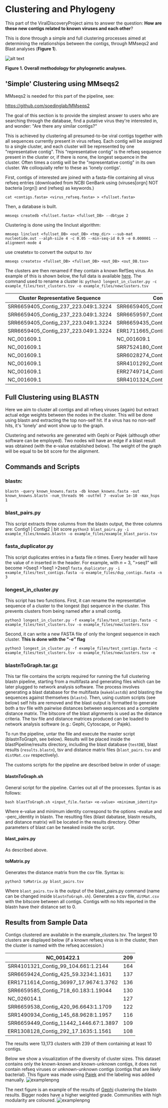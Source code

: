 
# Clustering and Phylogeny
This part of the ViralDiscoveryProject aims to answer the question: **How are these new contigs related to known viruses and each other**?

This is done through a simple and full clustering processes aimed at determining the relationships between the contigs, through MMseqs2 and Blast analyses (**Figure 1**).

![alt text](https://raw.githubusercontent.com/NCBI-Hackathons/VirusDiscoveryProject/master/Phylo/Phylo_summary.jpg)

**Figure 1. Overall methodology for phylogenetic analyses.**

## 'Simple' Clustering using MMseqs2

MMseqs2 is needed for this part of the pipeline, see:

https://github.com/soedinglab/MMseqs2

The goal of this section is to provide the simplest answer to users who are searching through the database, find a putative virus they're interested in, and wonder: "Are there any similar contigs?"

This is achieved by clustering all presumed-to-be viral contigs together with all sequences currently present in virus refseq. Each contig will be assigned to a single cluster, and each cluster will be represented by one "representative contig". This “representative contig” is the refseq sequence present in the cluster or, if there is none, the longest sequence in the cluster. Often times a contig will be the "representative contig" in its own cluster. We colloquially refer to these as 'lonely contigs'.

First, contigs of interested are joined with a fasta-file containing all virus refseq entries (downloaded from NCBI GenBank using (viruses[orgn] NOT bacteria [orgn]) and (refseq) as keywords.)

`cat <contigs.fasta> <virus_refseq.fasta> > <fullset.fasta>`

Then, a database is built.

`mmseqs createdb <fullset.fasta> <fullset_DB> --dbtype 2`

Clustering is done using the linclust algorithm:

`mmseqs linclust <fullset_DB> <out_DB> <tmp_dir> --sub-mat nucleotide.out --alph-size 4 -c 0.05 --min-seq-id 0.9 -e 0.000001 --alignment-mode 4`

use createtsv to convert the output to .tsv

`mmseqs createtsv <fullset_DB> <fullset_DB> <out_DB> <out_DB.tsv>`

The clusters are then renamed if they contain a known RefSeq virus. An example of this is shown below, the full data is available [here](https://github.com/NCBI-Hackathons/VirusDiscoveryProject/blob/master/Phylo/example_files/kk_ku_ref_outDB2.tsv). The command used to rename a cluster is:
`python3 longest_in_cluster.py -c example_files/test_clusters.tsv -o example_files/newclusters.tsv`



| Cluster Representative Sequence | Contig in Cluster |
|------------------------------------------|-----------------------------------------|
| SRR6659405_Contig_237_223.049:1.3224 | SRR6659405_Contig_237_223.049:1.3224 |
| SRR6659405_Contig_237_223.049:1.3224 | SRR6659597_Contig_1523_15.6439:1.3224 |
| SRR6659405_Contig_237_223.049:1.3224 | SRR6659435_Contig_5949_81.708:1.2547 |
| SRR6659405_Contig_237_223.049:1.3224 | ERR1711665_Contig_47824_41.9819:1.1128 |
| NC_001609.1 | NC_001609.1 |
| NC_001609.1 | SRR7524180_Contig_2887_4.15617:1.8613 |
| NC_001609.1 | SRR6028274_Contig_14203_56.7802:1.11362 |
| NC_001609.1 | SRR4101292_Contig_16607_60.2093:1.3030 |
| NC_001609.1 | ERR2749714_Contig_151_21.3722:1.2535 |
| NC_001609.1 | SRR4101324_Contig_236_136.623:1.3030 |


## Full Clustering using BLASTN
Here we aim to cluster all contigs and all refseq viruses (again) but extract actual edge weights between the nodes in the cluster. This will be done using blastn and extracting the top non-self hit. If a virus has no non-self hits, it's 'lonely' and wont show up to the graph.

Clustering and networks are generated with Gephi or Pajek (although other software can be employed). Two nodes will have an edge if a blast result was obtained (with the e-value established below). The weight of the graph will be equal to be bit score for the alignment.

## Commands and Scripts
### blastn:
`blastn -query known_knowns.fasta -db known_knowns.fasta -out known_knowns.blastn -num_threads 96 -outfmt 7 -evalue 1e-10 -max_hsps 1`
### blast_pairs.py
This script extracts three columns from the blastn output, the three columns are:
Contig1  |  Contig2  |  bit score
`python3 blast_pairs.py -i example_files/knowns.blastn -o example_files/example_blast_paris.tsv`
### fasta_duplicator.py
This script duplicates entries in a fasta file *n* times. Every header will have the value of *n* inserted in the header. For example, with *n* = 3, ">seq1"   will become  >0seq1  >1seq1  >2seq1
`fasta_duplicator.py -i example_files/test_contigs.fasta -o example_files/dup_contigs.fasta -n 3`

### longest_in_cluster.py
This script has two functions. 
First, it can rename the representative sequence of a cluster to the longest (bp) sequence in the cluster. This prevents clusters from being named after a small contig.

`python3 longest_in_cluster.py -f example_files/test_contigs.fasta -c example_files/test_clusters.tsv -o example_files/newclusters.tsv`

Second, it can write a new FASTA file of only the longest sequence in each cluster. **This is done with the "-e" flag**

`python3 longest_in_cluster.py -f example_files/test_contigs.fasta -c example_files/test_clusters.tsv -o example_files/newclusters.tsv -e`

###  blastnToGraph.tar.gz 
This tar file contains the scripts required for running the full clustering blastn pipeline, starting from a multifasta and generating files which can be later plugged to network analysis software. The process involves generating a blast database for the multifasta (`makeblastdb`) and blasting the sequences against themselves (`blastn`). Then, using custom scripts (see below) self hits are removed and the blast output is formatted to generate both a tsv file with pairwise distances between sequences and a complete distance matrix. The bitscore of the blast alignments is used as the distance criteria. The tsv file and distance matrices produced can be loaded to network analysis software (e.g.: Gephi, Cytoscape, or Pajek). 

To run the pipeline, untar the file and execute the master script (blastnToGraph, see below). Results will be placed inside the blastPipeline/results directory, including the blast database (`testDB`), blast results (`results.blastn`), tsv and distance matrix files (`blast_pairs.tsv` and `distMat.csv` respectively).

The customs scripts for the pipeline are described below in order of usage:

#### blastnToGraph.sh
General script for the pipeline. Carries out all of the processes. Syntax is as follows:

`bash blastToGraph.sh <input_file.fasta> <e-value> <minimum_identity>`

Where e-value and minimum identity correspond to the options -evalue and -perc_identity in blastn. The resulting files (blast dabatase, blastn results, and distance matrix) will be located in the results directory. Other parameters of blast can be tweaked inside the script.

#### blast_pairs.py
As described above.

#### toMatrix.py
Generates the distance matrix from the csv file. Syntax is:

`python3 toMatrix.py blast_pairs.tsv`

Where `blast_pairs.tsv` is the output of the blast_pairs.py command (name can be changed inside `blastnToGraph.sh`). Generates a csv file, `ditMat.csv` with the bitscore between all contigs. Contigs with no hits reported in the blastn have their distance set to 0.

## Results from Sample Data
Contigs clustered are available in the example_clusters.tsv. The largest 10 clusters are displayed below (if a known refseq virus is in the cluster, then the cluster is named with the refseq accession.)

| NC_001422.1 | 209 |
|----------------------------------------|-----|
| SRR4101321_Contig_99_104.661:1.2144 | 164 |
| SRR6659424_Contig_425_59.3234:1.1631 | 137 |
| ERR1711614_Contig_36997_17.9674:1.3762 | 136 |
| SRR6659585_Contig_718_60.183:1.19044 | 130 |
| NC_026014.1 | 127 |
| SRR6659538_Contig_420_96.6643:1.1709 | 122 |
| SRR1490934_Contig_145_68.9628:1.1957 | 116 |
| SRR6659449_Contig_11442_1446.67:1.3897 | 109 |
| ERR1308128_Contig_292_17.1635:1.1561 | 108 |

The results were 13,173 clusters with 239 of them containing at least 10 contigs.


Below we show a visualization of the diversity of cluster sizes. This dataset contains only the known-known and known-unknown contigs, it does not contain refseq viruses or unknown-unknown contigs (contigs that are likely bacterial). This figure was made using [Pajek](http://mrvar.fdv.uni-lj.si/pajek/) and the labeling was added manually. 
![examplenpng](https://github.com/NCBI-Hackathons/VirusDiscoveryProject/blob/master/Phylo/example_files/kk_ku_no_refseq_labelled.jpg)

The next figure is an example of the results of [Gephi](https://gephi.org/) clustering the blastn results. Bigger nodes have a higher weighted grade. Communities with high modularity are coloured.
![examplenpng](https://github.com/NCBI-Hackathons/VirusDiscoveryProject/blob/master/Phylo/example_files/finalNet_Clust.png)





